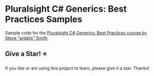 # Pluralsight C# Generics: Best Practices Samples

Sample code for the [Pluralsight C# Generics: Best Practices course by Steve "ardalis" Smith](https://pluralsight.com/authors/steve-smith).

## Give a Star! :star:

If you like or are using this project to learn, please give it a star. Thanks!

